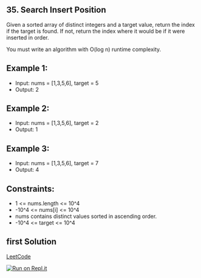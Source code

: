 ## 35. Search Insert Position
Given a sorted array of distinct integers and a target value, return the index if the target is found. If not, return the index where it would be if it were inserted in order.

You must write an algorithm with O(log n) runtime complexity.

## Example 1:
- Input: nums = [1,3,5,6], target = 5
- Output: 2

## Example 2:
- Input: nums = [1,3,5,6], target = 2
- Output: 1

## Example 3:
- Input: nums = [1,3,5,6], target = 7
- Output: 4

## Constraints:
- 1 <= nums.length <= 10^4
- -10^4 <= nums[i] <= 10^4
- nums contains distinct values sorted in ascending order.
- -10^4 <= target <= 10^4

## first Solution
[LeetCode](https://leetcode.com/submissions/detail/706879956/)

[![Run on Repl.it](https://repl.it/badge/github/oscharko/TS-LeetCode-35-Search-Insert-Position)](https://replit.com/@oscharko/TS-LeetCode-35-Search-Insert-Position)